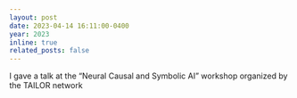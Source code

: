 ```yaml
---
layout: post
date: 2023-04-14 16:11:00-0400
year: 2023
inline: true
related_posts: false
---
```


I gave a talk at the “Neural Causal and Symbolic AI” workshop organized by the TAILOR network 